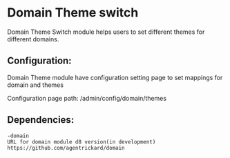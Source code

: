 Domain Theme switch
===================

Domain Theme Switch module helps users to set different themes for different domains.

Configuration:
--------------
Domain Theme module have configuration setting page to set mappings for domain and themes

Configuration page path: /admin/config/domain/themes

Dependencies:
-------------
    -domain
    URL for domain module d8 version(in development) https://github.com/agentrickard/domain

